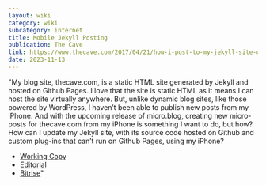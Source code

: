 ```yaml
---
layout: wiki
category: wiki
subcategory: internet
title: Mobile Jekyll Posting
publication: The Cave
link: https://www.thecave.com/2017/04/21/how-i-post-to-my-jekyll-site-using-my-iphone/
date: 2023-11-13
---
```


"My blog site, thecave.com, is a static HTML site generated by Jekyll and hosted on Github Pages. I love that the site is static HTML as it means I can host the site virtually anywhere. But, unlike dynamic blog sites, like those powered by WordPress, I haven’t been able to publish new posts from my iPhone. And with the upcoming release of micro.blog, creating new micro-posts for thecave.com from my iPhone is something I want to do, but how? How can I update my Jekyll site, with its source code hosted on Github and custom plug-ins that can’t run on Github Pages, using my iPhone?

* [Working Copy](https://workingcopyapp.com/)
* [Editorial](http://omz-software.com/editorial/)
* [Bitrise](https://www.bitrise.io/)"
